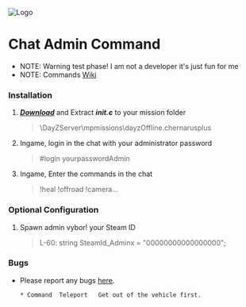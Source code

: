 ![Logo](https://cdn.discordapp.com/attachments/499241118060511252/516023616974880769/dayz-sa-server-walli.png)

Chat Admin Command
=================================

 - NOTE: Warning test phase! I am not a developer it's just fun for me
 - NOTE: Commands [Wiki](https://github.com/Malotruu/DayZ-0.63-Malotru/wiki)  


### Installation

1. ***[Download](https://github.com/Malotruu/DayZ-0.63-Malotru/archive/master.zip)*** and Extract ***init.c*** to your mission folder

	> \DayZServer\mpmissions\dayzOffline.chernarusplus
   
  
2. Ingame, login in the chat with your administrator password

	> #login yourpasswordAdmin
 
 
3. Ingame, Enter the commands in the chat

	> !heal !offroad !camera…
  

### Optional Configuration

1. Spawn admin vybor! your Steam ID

	> L-60:     string SteamId_Adminx = "00000000000000000";
 
 
### Bugs

 - Please report any bugs [here](https://github.com/Malotruu/DayZ-0.63-Malotru/issues).
 
       * Command  Teleport   Get out of the vehicle first.
